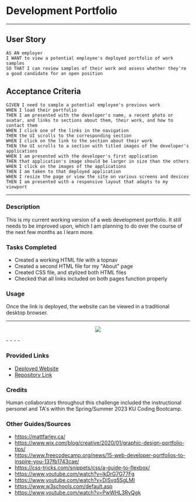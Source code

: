 # Development Portfolio

 - - - -

## User Story
```
AS AN employer
I WANT to view a potential employee's deployed portfolio of work samples
SO THAT I can review samples of their work and assess whether they're a good candidate for an open position

```

## Acceptance Criteria
```
GIVEN I need to sample a potential employee's previous work
WHEN I load their portfolio
THEN I am presented with the developer's name, a recent photo or avatar, and links to sections about them, their work, and how to contact them
WHEN I click one of the links in the navigation
THEN the UI scrolls to the corresponding section
WHEN I click on the link to the section about their work
THEN the UI scrolls to a section with titled images of the developer's applications
WHEN I am presented with the developer's first application
THEN that application's image should be larger in size than the others
WHEN I click on the images of the applications
THEN I am taken to that deployed application
WHEN I resize the page or view the site on various screens and devices
THEN I am presented with a responsive layout that adapts to my viewport

```
- - - -

### Description
This is my current working version of a web development portfolio. It still needs to be improved upon, which I am planning to do over the course of the next few months as I learn more.

### Tasks Completed
* Created a working HTML file with a topnav
* Created a second HTML file for my "About" page
* Created CSS file, and stylized both HTML files
* Checked that all links included on both pages function properly

### Usage
Once the link is deployed, the website can be viewed in a traditional desktop browser.
- - - -
<p align="center">
<img src="../challenge-2/assets/images/Screenshot 2023-04-03 183835.png">
</p>
- - - -

### Provided Links
* [Deployed Website]
* [Repository Link]

[Deployed Website]: https://blanchardconnor.github.io/challenge-2/
[Repository Link]: https://github.com/BlanchardConnor/challenge-2

### Credits
Human collaborators throughout this challenge included the instructional personel and TA's within the Spring/Summer 2023 KU Coding Bootcamp.

### Other Guides/Sources
* https://mattfarley.ca/
* https://www.wix.com/blog/creative/2020/01/graphic-design-portfolio-tips/
* https://www.freecodecamp.org/news/15-web-developer-portfolios-to-inspire-you-137fb1743cae/
* https://css-tricks.com/snippets/css/a-guide-to-flexbox/
* https://www.youtube.com/watch?v=lkDrG7G77Fg
* https://www.youtube.com/watch?v=DiSvq5SgLMI
* https://www.w3schools.com/default.asp
* https://www.youtube.com/watch?v=PwWHL3RyQgk